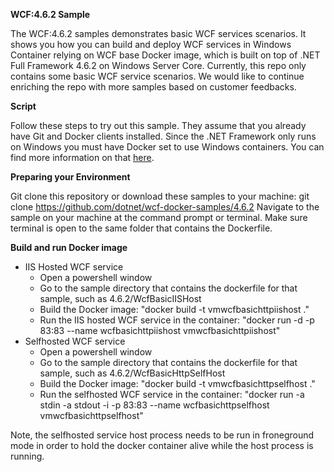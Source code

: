 
**WCF:4.6.2 Sample**

The WCF:4.6.2 samples demonstrates basic WCF services scenarios. It shows you how you can build and deploy WCF services in Windows Container relying on WCF base Docker image, which is built on top of .NET Full Framework 4.6.2 on Windows Server Core. Currently, this repo only contains some basic WCF service scenarios. We would like to continue enriching the repo with more samples based on customer feedbacks. 

**Script**

Follow these steps to try out this sample. They assume that you already have Git and Docker clients installed.
Since the .NET Framework only runs on Windows you must have Docker set to use Windows containers. You can find more information on that [here](https://docs.microsoft.com/en-us/virtualization/windowscontainers/quick-start/quick-start-windows-10). 

**Preparing your Environment**

Git clone this repository or download these samples to your machine: git clone https://github.com/dotnet/wcf-docker-samples/4.6.2
Navigate to the sample on your machine at the command prompt or terminal. Make sure terminal is open to the same folder that contains the Dockerfile.

**Build and run Docker image**

 - IIS Hosted WCF service
   - Open a powershell window
   - Go to the sample directory that contains the dockerfile for that sample, such as 4.6.2/WcfBasicIISHost
   - Build the Docker image: "docker build -t vmwcfbasichttpiishost ."
   - Run the IIS hosted WCF service in the container: "docker run -d -p 83:83 --name wcfbasichttpiishost vmwcfbasichttpiishost"
 - Selfhosted WCF service
   - Open a powershell window
   - Go to the sample directory that contains the dockerfile for that sample, such as 4.6.2/WcfBasicHttpSelfHost
   - Build the Docker image: "docker build -t vmwcfbasichttpselfhost ."
   - Run the selfhosted WCF service in the container: "docker run -a stdin -a stdout -i -p 83:83 --name wcfbasichttpselfhost vmwcfbasichttpselfhost"

Note, the selfhosted service host process needs to be run in froneground mode in order to hold the docker container alive while the host process is running.
